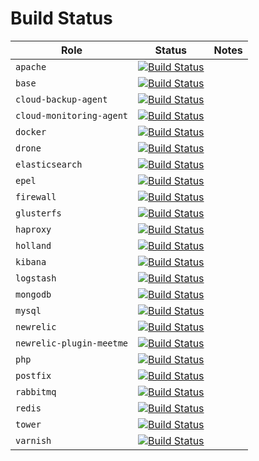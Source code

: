 # Build Status

| Role | Status | Notes |
|------|--------|-------|
| `apache` | [![Build Status](https://drone-opsdev.rax.io/github.com/rack-roles/apache/status.svg?branch=master)](https://drone-opsdev.rax.io/github.com/rack-roles/apache) | |
| `base` | [![Build Status](https://drone-opsdev.rax.io/github.com/rack-roles/base/status.svg?branch=master)](https://drone-opsdev.rax.io/github.com/rack-roles/base) | |
| `cloud-backup-agent` | [![Build Status](https://drone-opsdev.rax.io/github.com/rack-roles/cloud-backup-agent/status.svg?branch=master)](https://drone-opsdev.rax.io/github.com/rack-roles/cloud-backup-agent) | |
| `cloud-monitoring-agent` | [![Build Status](https://drone-opsdev.rax.io/github.com/rack-roles/cloud-monitoring-agent/status.svg?branch=master)](https://drone-opsdev.rax.io/github.com/rack-roles/cloud-monitoring-agent) | |
| `docker` | [![Build Status](https://drone-opsdev.rax.io/github.com/rack-roles/docker/status.svg?branch=master)](https://drone-opsdev.rax.io/github.com/rack-roles/docker) | |
| `drone` | [![Build Status](https://drone-opsdev.rax.io/github.com/rack-roles/drone/status.svg?branch=master)](https://drone-opsdev.rax.io/github.com/rack-roles/drone) | |
| `elasticsearch` | [![Build Status](https://drone-opsdev.rax.io/github.com/rack-roles/elasticsearch/status.svg?branch=master)](https://drone-opsdev.rax.io/github.com/rack-roles/elasticsearch) | |
| `epel` | [![Build Status](https://drone-opsdev.rax.io/github.com/rack-roles/epel/status.svg?branch=master)](https://drone-opsdev.rax.io/github.com/rack-roles/epel) | |
| `firewall` | [![Build Status](https://drone-opsdev.rax.io/github.com/rack-roles/firewall/status.svg?branch=master)](https://drone-opsdev.rax.io/github.com/rack-roles/firewall) | |
| `glusterfs` | [![Build Status](https://drone-opsdev.rax.io/github.com/rack-roles/glusterfs/status.svg?branch=master)](https://drone-opsdev.rax.io/github.com/rack-roles/glusterfs) | |
| `haproxy` | [![Build Status](https://drone-opsdev.rax.io/github.com/rack-roles/haproxy/status.svg?branch=master)](https://drone-opsdev.rax.io/github.com/rack-roles/haproxy) | |
| `holland` | [![Build Status](https://drone-opsdev.rax.io/github.com/rack-roles/holland/status.svg?branch=master)](https://drone-opsdev.rax.io/github.com/rack-roles/holland) | |
| `kibana` | [![Build Status](https://drone-opsdev.rax.io/github.com/rack-roles/kibana/status.svg?branch=master)](https://drone-opsdev.rax.io/github.com/rack-roles/kibana) | |
| `logstash` | [![Build Status](https://drone-opsdev.rax.io/github.com/rack-roles/logstash/status.svg?branch=master)](https://drone-opsdev.rax.io/github.com/rack-roles/logstash) | |
| `mongodb` | [![Build Status](https://drone-opsdev.rax.io/github.com/rack-roles/mongodb/status.svg?branch=master)](https://drone-opsdev.rax.io/github.com/rack-roles/mongodb) | |
| `mysql` | [![Build Status](https://drone-opsdev.rax.io/github.com/rack-roles/mysql/status.svg?branch=master)](https://drone-opsdev.rax.io/github.com/rack-roles/mysql) | |
| `newrelic` | [![Build Status](https://drone-opsdev.rax.io/github.com/rack-roles/newrelic/status.svg?branch=master)](https://drone-opsdev.rax.io/github.com/rack-roles/newrelic) | |
| `newrelic-plugin-meetme` | [![Build Status](https://drone-opsdev.rax.io/github.com/rack-roles/newrelic-plugin-meetme/status.svg?branch=master)](https://drone-opsdev.rax.io/github.com/rack-roles/newrelic-plugin-meetme) | |
| `php` | [![Build Status](https://drone-opsdev.rax.io/github.com/rack-roles/php/status.svg?branch=master)](https://drone-opsdev.rax.io/github.com/rack-roles/php) | |
| `postfix` | [![Build Status](https://drone-opsdev.rax.io/github.com/rack-roles/postfix/status.svg?branch=master)](https://drone-opsdev.rax.io/github.com/rack-roles/postfix) | |
| `rabbitmq` | [![Build Status](https://drone-opsdev.rax.io/github.com/rack-roles/rabbitmq/status.svg?branch=master)](https://drone-opsdev.rax.io/github.com/rack-roles/rabbitmq) | |
| `redis` | [![Build Status](https://drone-opsdev.rax.io/github.com/rack-roles/redis/status.svg?branch=master)](https://drone-opsdev.rax.io/github.com/rack-roles/redis) | |
| `tower` | [![Build Status](https://drone-opsdev.rax.io/github.com/rack-roles/tower/status.svg?branch=master)](https://drone-opsdev.rax.io/github.com/rack-roles/tower) | |
| `varnish` | [![Build Status](https://drone-opsdev.rax.io/github.com/rack-roles/varnish/status.svg?branch=master)](https://drone-opsdev.rax.io/github.com/rack-roles/varnish) | |
